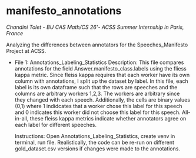 # manifesto_annotations

*Chandini Tolet - BU CAS Math/CS 26'- ACSS Summer Internship in Paris, France*

Analyzing the differences between annotators for the Speeches_Manifesto Project at ACSS. 

- File 1: Annotations_Labeling_Statistics 
    Description: This file compares annotations for the field Answer.manifesto_class.labels using the fliess kappa metric. Since fleiss kappa requires that each worker have its own column with annotations, I split up the dataset by label. In this file, each label is its own dataframe such that the rows are speeches and the columns are arbitrary workers 1,2,3. The workers are arbitrary since they changed with each speech. Additionally, the cells are binary values (0,1) where 1 indidcates that a worker chose this label for this speech and 0 indicates this worker did not choose this label for this speech. All-in-all, these fleiss kappa metrics indicate whether annotators agree on each label for different speeches. 

    Instructions: Open Annotations_Labeling_Statistics, create venv in terminal, run file. Realistically, the code can be re-run on different gold_dataset.csv versions if changes were made to the annotations. 